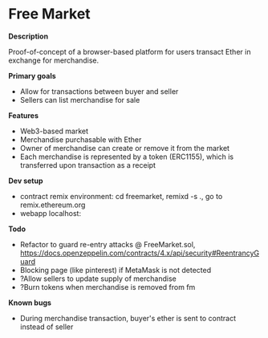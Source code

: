# Free Market

**Description**

Proof-of-concept of a browser-based platform for users transact Ether in exchange for merchandise.


**Primary goals**

 - Allow for transactions between buyer and seller
 - Sellers can list merchandise for sale 


**Features**

 - Web3-based market
 - Merchandise purchasable with Ether
 - Owner of merchandise can create or remove it from the market
 - Each merchandise is represented by a token (ERC1155), which is transferred upon transaction as a receipt


**Dev setup**

 - contract remix environment: cd freemarket, remixd -s ., go to remix.ethereum.org
 - webapp localhost:

**Todo**

 - Refactor to guard re-entry attacks @ FreeMarket.sol, https://docs.openzeppelin.com/contracts/4.x/api/security#ReentrancyGuard
 - Blocking page (like pinterest) if MetaMask is not detected
 - ?Allow sellers to update supply of merchandise
 - ?Burn tokens when merchandise is removed from fm

 **Known bugs**

 - During merchandise transaction, buyer's ether is sent to contract instead of seller


